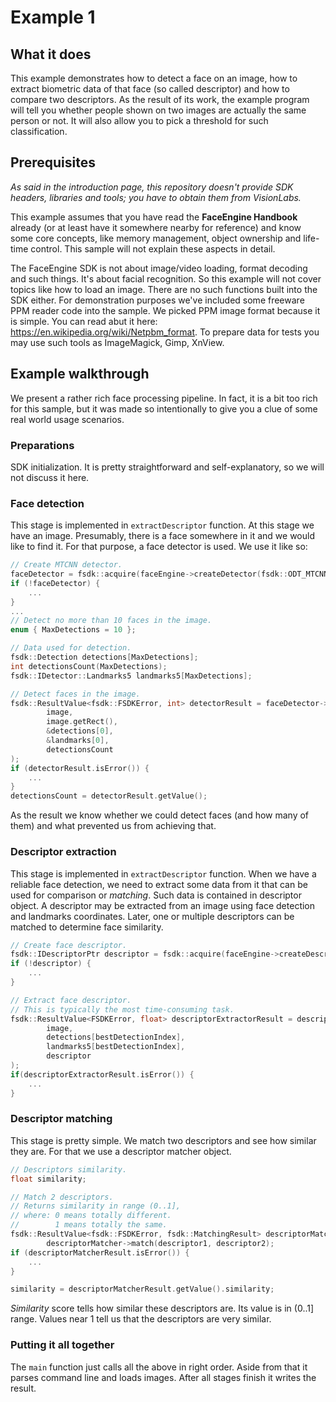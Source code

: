# Example 1
## What it does
This example demonstrates how to detect a face on an image, how to extract biometric data
of that face (so called descriptor) and how to compare two descriptors. As the result of its work,
the example program will tell you whether people shown on two images are actually the same person or not.
It will also allow you to pick a threshold for such classification.

## Prerequisites
*As said in the introduction page, this repository doesn't provide SDK headers, libraries
and tools; you have to obtain them from VisionLabs.*

This example assumes that you have read the **FaceEngine Handbook** already
(or at least have it somewhere nearby for reference) and know some core concepts,
like memory management, object ownership and life-time control. This sample will not explain
these aspects in detail.

The FaceEngine SDK is not about image/video loading, format decoding and such things.
It's about facial recognition. So this example will not cover topics like how to load an image.
There are no such functions built into the SDK either. For demonstration purposes we've
included some freeware PPM reader code into the sample. We picked PPM image format because
it is simple. You can read abut it here: https://en.wikipedia.org/wiki/Netpbm_format.
To prepare data for tests you may use such tools as ImageMagick, Gimp, XnView.

## Example walkthrough
We present a rather rich face processing pipeline. In fact, it is a bit too rich for this
sample, but it was made so intentionally to give you a clue of some real world usage scenarios.

### Preparations
SDK initialization. It is pretty straightforward
and self-explanatory, so we will not discuss it here.

### Face detection
This stage is implemented in ```extractDescriptor``` function.
At this stage we have an image. Presumably, there is a face somewhere in it and we would
like to find it. For that purpose, a face detector is used. We use it like so:
```C++
// Create MTCNN detector.
faceDetector = fsdk::acquire(faceEngine->createDetector(fsdk::ODT_MTCNN));
if (!faceDetector) {
    ...
}
...
// Detect no more than 10 faces in the image.
enum { MaxDetections = 10 };

// Data used for detection.
fsdk::Detection detections[MaxDetections];
int detectionsCount(MaxDetections);
fsdk::IDetector::Landmarks5 landmarks5[MaxDetections];

// Detect faces in the image.
fsdk::ResultValue<fsdk::FSDKError, int> detectorResult = faceDetector->detect(
        image,
        image.getRect(),
        &detections[0],
        &landmarks[0],
        detectionsCount
);
if (detectorResult.isError()) {
    ...
}
detectionsCount = detectorResult.getValue();
```
As the result we know whether we could detect faces (and how many of them) and what prevented us
from achieving that.

### Descriptor extraction
This stage is implemented in ```extractDescriptor``` function.
When we have a reliable face detection, we need to extract some data from it that can be used
for comparison or *matching*. Such data is contained in descriptor object. A descriptor may be
extracted from an image using face detection and landmarks coordinates. Later, one or multiple
descriptors can be matched to determine face similarity.
```C++
// Create face descriptor.
fsdk::IDescriptorPtr descriptor = fsdk::acquire(faceEngine->createDescriptor());
if (!descriptor) {
    ...
}

// Extract face descriptor.
// This is typically the most time-consuming task.
fsdk::ResultValue<FSDKError, float> descriptorExtractorResult = descriptorExtractor->extract(
        image,
        detections[bestDetectionIndex],
        landmarks5[bestDetectionIndex],
        descriptor
);
if(descriptorExtractorResult.isError()) {
    ...
}
```

### Descriptor matching
This stage is pretty simple. We match two descriptors and see how similar they are.
For that we use a descriptor matcher object.
```C++
// Descriptors similarity.
float similarity;

// Match 2 descriptors.
// Returns similarity in range (0..1],
// where: 0 means totally different.
//        1 means totally the same.
fsdk::ResultValue<fsdk::FSDKError, fsdk::MatchingResult> descriptorMatcherResult =
        descriptorMatcher->match(descriptor1, descriptor2);
if (descriptorMatcherResult.isError()) {
    ...
}

similarity = descriptorMatcherResult.getValue().similarity;
```
*Similarity* score tells how similar these descriptors are. Its value is in (0..1] range.
Values near 1 tell us that the descriptors are very similar.

### Putting it all together
The ```main``` function just calls all the above in right order. Aside from that it parses
command line and loads images. After all stages finish it writes the result.
